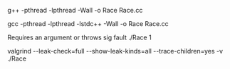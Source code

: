 g++ -pthread -lpthread -Wall -o Race Race.cc

gcc -pthread -lpthread -lstdc++ -Wall -o Race Race.cc

Requires an argument or throws sig fault
./Race 1

valgrind --leak-check=full --show-leak-kinds=all --trace-children=yes -v ./Race
